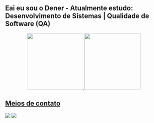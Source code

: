 ## Eai eu sou o Dener - Atualmente estudo: Desenvolvimento de Sistemas | Qualidade de Software (QA)
<div align="center">
  <a href="https://github.com/DenerBonrruque11">
  <img height="180em" src="https://github-readme-stats.vercel.app/api?username=DenerBonrruque11&show_icons=true&theme=dark&include_all_commits=true&count_private=true"/>
  <img height="180em" src="https://github-readme-stats.vercel.app/api/top-langs/?username=DenerBonrruque11&layout=compact&langs_count=7&theme=red"/>
</div>

## Meios de contato  
<div>
  <a href = "mailto:denerbonrruque11@gmail.com"><img src="https://img.shields.io/badge/-Gmail-%23333?style=for-the-badge&logo=gmail&logoColor=white" target="_blank"></a>
  <a href="https://www.linkedin.com/in/dener-bonrruque-76108125a/" target="_blank"><img src="https://img.shields.io/badge/-LinkedIn-%230077B5?style=for-the-badge&logo=linkedin&logoColor=white" target="_blank"></a> 
  </div>  
